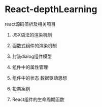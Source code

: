 # React-depthLearning
react源码简析及相关项目

1. JSX语法的渲染机制

2. 函数式组件的渲染机制

3. 封装dialog组件模型

4. 组件中的属性管理

5. 组件中的状态 数据驱动思想

6. 投票案例

7. React组件的生命周期函数

